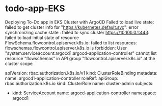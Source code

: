 # todo-app-EKS
Deploying To-Do app in EKS Cluster with ArgoCD
Failed to load live state: failed to get cluster info for "https://kubernetes.default.svc": error synchronizing cache state : failed to sync cluster https://10.100.0.1:443: failed to load initial state of resource FlowSchema.flowcontrol.apiserver.k8s.io: failed to list resources: flowschemas.flowcontrol.apiserver.k8s.io is forbidden: User "system:serviceaccount:argocd1:argocd-application-controller" cannot list resource "flowschemas" in API group "flowcontrol.apiserver.k8s.io" at the cluster scope


apiVersion: rbac.authorization.k8s.io/v1
kind: ClusterRoleBinding
metadata:
  name: argocd1-application-controller
roleRef:
  apiGroup: rbac.authorization.k8s.io
  kind: ClusterRole
  name: cluster-admin
subjects:
- kind: ServiceAccount
  name: argocd-application-controller
  namespace: argocd1
